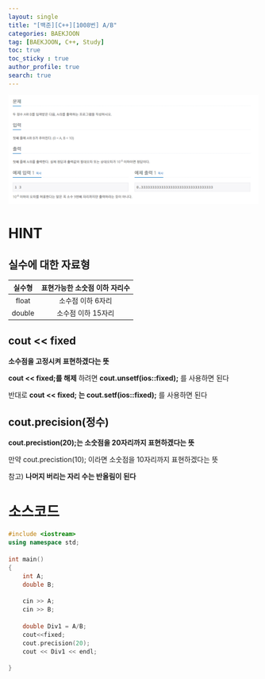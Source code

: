 ```yaml
---
layout: single
title: "[백준][C++][1008번] A/B"
categories: BAEKJOON
tag: [BAEKJOON, C++, Study]
toc: true
toc_sticky : true
author_profile: true
search: true
---
```



![image-20220404204954230](https://github.com/Heo-jaehyeon/Heo-jaehyeon.github.io/blob/master/images/BAEKJOON/1008.PNG?raw=true)

# HINT

## 실수에 대한 자료형

| 실수형 | 표현가능한 소숫점 이하 자리수 |
| :----: | :---------------------------: |
| float  |       소수점 이하 6자리       |
| double |      소수점 이하 15자리       |



## cout << fixed

**소수점을 고정시켜 표현하겠다는 뜻**

**cout << fixed;를 해제** 하려면 **cout.unsetf(ios::fixed);** 를 사용하면 된다

반대로 **cout << fixed; 는 cout.setf(ios::fixed);** 를 사용하면 된다



## cout.precision(정수)

**cout.precistion(20);는 소숫점을 20자리까지 표현하겠다는 뜻**

만약 cout.precistion(10); 이라면 소숫점을 10자리까지 표현하겠다는 뜻



참고) **나머지 버리는 자리 수는 반올림이 된다**



# 소스코드

```c++
#include <iostream>
using namespace std;

int main()
{
    int A;
    double B;
    
    cin >> A;
    cin >> B;
	
    double Div1 = A/B;
    cout<<fixed;
    cout.precision(20);
    cout << Div1 << endl;

}
```

